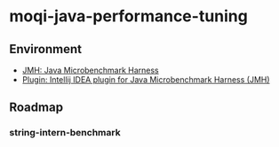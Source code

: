 # moqi-java-performance-tuning

## Environment

* [JMH: Java Microbenchmark Harness](https://github.com/openjdk/jmh)
* [Plugin: Intellij IDEA plugin for Java Microbenchmark Harness (JMH)](https://github.com/artyushov/idea-jmh-plugin)

## Roadmap

### string-intern-benchmark
